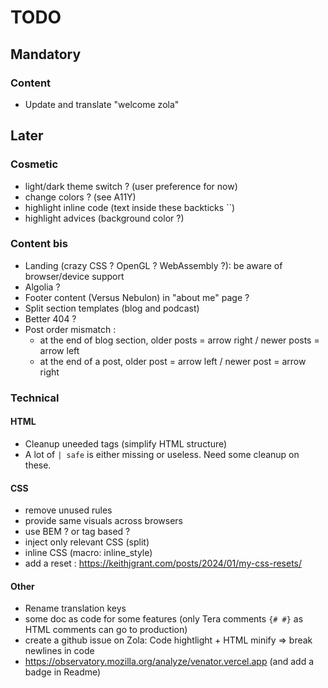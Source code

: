 # TODO

## Mandatory

### Content

- Update and translate "welcome zola"

## Later

### Cosmetic

- light/dark theme switch ? (user preference for now)
- change colors ? (see A11Y)
- highlight inline code (text inside these backticks ``)
- highlight advices (background color ?)

### Content bis

- Landing (crazy CSS ? OpenGL ? WebAssembly ?): be aware of browser/device support
- Algolia ?
- Footer content (Versus Nebulon) in "about me" page ?
- Split section templates (blog and podcast)
- Better 404 ?
- Post order mismatch :
  - at the end of blog section, older posts = arrow right / newer posts = arrow left
  - at the end of a post, older post = arrow left / newer post = arrow right

### Technical

#### HTML

- Cleanup uneeded tags (simplify HTML structure)
- A lot of `| safe` is either missing or useless. Need some cleanup on these.

#### CSS

- remove unused rules
- provide same visuals across browsers
- use BEM ? or tag based ?
- inject only relevant CSS (split)
- inline CSS (macro: inline_style)
- add a reset : <https://keithjgrant.com/posts/2024/01/my-css-resets/>

#### Other

- Rename translation keys
- some doc as code for some features (only Tera comments `{# #}` as HTML comments can go to production)
- create a github issue on Zola: Code hightlight + HTML minify => break newlines in code
- <https://observatory.mozilla.org/analyze/venator.vercel.app> (and add a badge in Readme)
